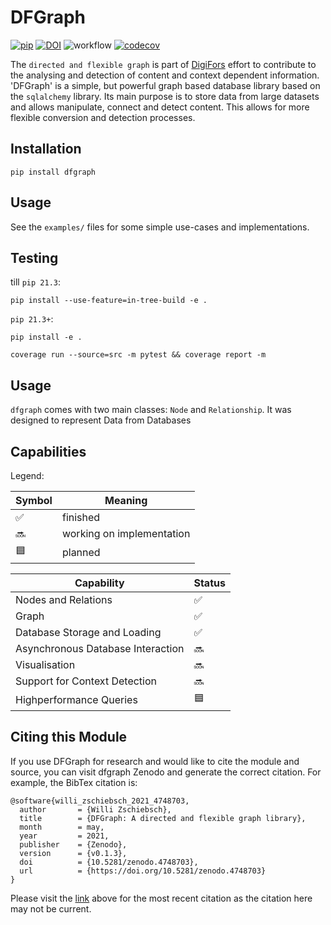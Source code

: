# DFGraph
[![pip](https://img.shields.io/pypi/v/dfgraph.svg?maxAge=3600)](https://pypi.org/project/dfgraph/)
[![DOI](https://zenodo.org/badge/360189302.svg)](https://zenodo.org/badge/latestdoi/360189302)
![workflow](https://github.com/willi-z/dfgraph/actions/workflows/ci.yml/badge.svg?branch=master)
[![codecov](https://codecov.io/gh/willi-z/dfgraph/branch/master/graph/badge.svg?token=JVKPGLBT3J)](https://codecov.io/gh/willi-z/dfgraph)

The `directed and flexible graph` is part of [DigiFors](https://digifors.de/) effort
to contribute to the analysing and detection of content and context dependent information.
'DFGraph' is a simple, but powerful graph based database library based on the `sqlalchemy` library.
Its main purpose is to store data from large datasets and allows manipulate, connect and detect content.
This allows for more flexible conversion and detection processes.  

## Installation

`pip install dfgraph`

## Usage

See the `examples/` files for some simple use-cases and implementations.

## Testing
till `pip 21.3`:
```
pip install --use-feature=in-tree-build -e .
```
`pip 21.3+`:
```
pip install -e .
```

```
coverage run --source=src -m pytest && coverage report -m
```

## Usage

`dfgraph` comes with two main classes: `Node` and `Relationship`.
It was designed to represent Data from Databases 

## Capabilities

Legend:

| Symbol | Meaning                              |
| ------ | ------------------------------------ |
| ✅     | finished                             |
| 🔜     | working on implementation            |
| 🟦     | planned                              |


| Capability                           | Status |
| ------------------------------------ | ------ |
| Nodes and Relations                  | ✅     |
| Graph                                | ✅     |
| Database Storage and Loading         | ✅     |
| Asynchronous Database Interaction    | 🔜     |
| Visualisation                        | 🔜     |
| Support for Context Detection        | 🔜     |
| Highperformance Queries              | 🟦    |

## Citing this Module

If you use DFGraph for research and would like to cite the module and source, 
you can visit dfgraph Zenodo and generate the correct citation. 
For example, the BibTex citation is:
```
@software{willi_zschiebsch_2021_4748703,
  author       = {Willi Zschiebsch},
  title        = {DFGraph: A directed and flexible graph library},
  month        = may,
  year         = 2021,
  publisher    = {Zenodo},
  version      = {v0.1.3},
  doi          = {10.5281/zenodo.4748703},
  url          = {https://doi.org/10.5281/zenodo.4748703}
}
```
Please visit the [link](https://zenodo.org/badge/latestdoi/360189302) above for the most recent citation as the citation here may not be current.
